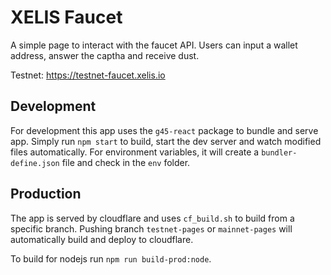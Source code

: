# XELIS Faucet

A simple page to interact with the faucet API.
Users can input a wallet address, answer the captha and receive dust.

Testnet: <https://testnet-faucet.xelis.io>  

## Development

For development this app uses the `g45-react` package to bundle and serve app.
Simply run `npm start` to build, start the dev server and watch modified files automatically.
For environment variables, it will create a `bundler-define.json` file and check in the `env` folder.  

## Production

The app is served by cloudflare and uses `cf_build.sh` to build from a specific branch.
Pushing branch `testnet-pages` or `mainnet-pages` will automatically build and deploy to cloudflare.

To build for nodejs run `npm run build-prod:node`.
